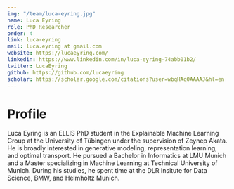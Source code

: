 ```yaml
---
img: "/team/luca-eyring.jpg"
name: Luca Eyring
role: PhD Researcher
order: 4
link: luca-eyring
mail: luca.eyring at gmail.com
website: https://lucaeyring.com/
linkedin: https://www.linkedin.com/in/luca-eyring-74abb01b2/
twitter: LucaEyring
github: https://github.com/lucaeyring
scholar: https://scholar.google.com/citations?user=wbqHAq0AAAAJ&hl=en
---
```


# Profile

Luca Eyring is an ELLIS PhD student in the Explainable Machine Learning Group at the University of Tübingen under the supervision of Zeynep Akata. 
He is broadly interested in generative modeling, representation learning, and optimal transport.
He pursued a Bachelor in Informatics at LMU Munich and a Master specializing in Machine Learning at Technical University of Munich. 
During his studies, he spent time at the DLR Insitute for Data Science, BMW, and Helmholtz Munich.